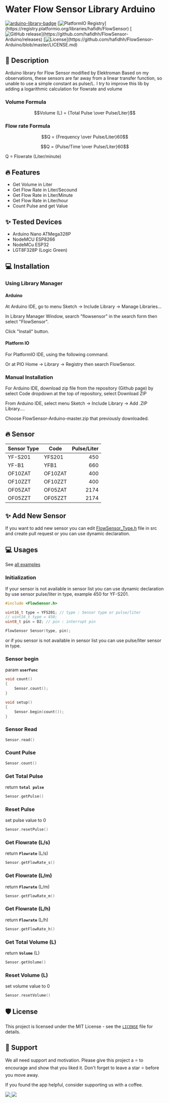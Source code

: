 # Water Flow Sensor Library Arduino
[![arduino-library-badge](https://www.ardu-badge.com/badge/FlowSensor.svg)](https://www.ardu-badge.com/FlowSensor?)
[![PlatformIO Registry](https://badges.registry.platformio.org/packages/hafidh/library/FlowSensor.svg?)](https://registry.platformio.org/libraries/hafidh/FlowSensor)
[![GitHub release](https://img.shields.io/github/release/hafidhh/FlowSensor-Arduino.svg?)](https://github.com/hafidhh/FlowSensor-Arduino/releases)
[![License](https://img.shields.io/github/license/hafidhh/FlowSensor-Arduino.svg?)](https://github.com/hafidhh/FlowSensor-Arduino/blob/master/LICENSE.md)

## 🚀 Description   
Arduino library for Flow Sensor modified by Elektroman
Based on my observations, these sensors are far away from a linear transfer function, so unable to use a simple constant as pulse/L. I try to improve this lib by adding a logarithmic calculation for flowrate and volume

### Volume Formula   
```math
Volume (L) = {Total Pulse \over Pulse/Liter}
```

### Flow rate Formula   
```math
Q = {Frequency \over Pulse/Liter}60
```
```math
Q = {Pulse/Time \over Pulse/Liter}60
```
Q = Flowrate (Liter/minute)   

## 🔥 Features
* Get Volume in Liter
* Get Flow Rate in Liter/Secound
* Get Flow Rate in Liter/Minute
* Get Flow Rate in Liter/hour
* Count Pulse and get Value

## ✨ Tested Devices
* Arduino Nano ATMega328P
* NodeMCU ESP8266
* NodeMCu ESP32
* LGT8F328P (Logic Green)

## 💻 Installation
### Using Library Manager
#### Arduino
At Arduino IDE, go to menu Sketch -> Include Library -> Manage Libraries...

In Library Manager Window, search "flowsensor" in the search form then select "FlowSensor".

Click "Install" button.  

#### Platform IO
For PlatformIO IDE, using the following command.

Or at PIO Home -> Library -> Registry then search FlowSensor.

### Manual Installation
For Arduino IDE, download zip file from the repository (Github page) by select Code dropdown at the top of repository, select Download ZIP

From Arduino IDE, select menu Sketch -> Include Library -> Add .ZIP Library....

Choose FlowSensor-Arduino-master.zip that previously downloaded.

## 🔥 Sensor
|  Sensor Type  |  Code   | Pulse/Liter |
| ------------- | ------- | ----------: |
| YF-S201       | YFS201  |         450 |
| YF-B1         | YFB1    |         660 |
| OF10ZAT       | OF10ZAT |         400 |
| OF10ZZT       | OF10ZZT |         400 |
| OF05ZAT       | OF05ZAT |        2174 |
| OF05ZZT       | OF05ZZT |        2174 |

## ✨ Add New Sensor
If you want to add new sensor you can edit [FlowSensor_Type.h](https://github.com/hafidhh/FlowSensor-Arduino/blob/master/src/FlowSensor_Type.h) file in src and create pull request or you can use dynamic declaration.

## 💻 Usages
See [all examples](https://github.com/hafidhh/FlowSensor-Arduino/blob/master/examples)

### Initialization
If your sensor is not available in sensor list you can use dynamic declaration by use sensor pulse/liter in type, example 450 for YF-S201.
```cpp
#include <FlowSensor.h>

uint16_t type = YFS201; // type : Sensor type or pulse/liter
// uint16_t type = 450;
uint8_t pin = D2; // pin : interrupt pin

FlowSensor Sensor(type, pin);
```
or if you sensor is not available in sensor list you can use pulse/liter sensor in type.

### Sensor begin
param **`userFunc`**
```cpp
void count()
{
    Sensor.count();
}

void setup()
{
    Sensor.begin(count());
}
```

### Sensor Read
```cpp
Sensor.read()
```

### Count Pulse
```cpp
Sensor.count()
```

### Get Total Pulse
return **`total pulse`**
```cpp
Sensor.getPulse()
```

### Reset Pulse
set pulse value to 0
```cpp
Sensor.resetPulse()
```

### Get Flowrate (L/s)
return **`Flowrate`** (L/s)
```cpp
Sensor.getFlowRate_s()
```

### Get Flowrate (L/m)
return **`Flowrate`** (L/m)
```cpp
Sensor.getFlowRate_m() 
```

### Get Flowrate (L/h)
return **`Flowrate`** (L/h)
```cpp
Sensor.getFlowRate_h() 
```

### Get Total Volume (L)
return **`Volume`** (L)
```cpp
Sensor.getVolume()
```  

### Reset Volume (L)
set volume value to 0
```cpp
Sensor.resetVolume()
```  

## 🛡️ License
This project is licensed under the MIT License - see the [`LICENSE`](LICENSE.md) file for details.

## 🙏 Support
We all need support and motivation. Please give this project a ⭐️ to encourage and show that you liked it. Don't forget to leave a star ⭐️ before you move away.

If you found the app helpful, consider supporting us with a coffee.

<a href="https://github.com/sponsors/hafidhh">
    <img src="https://img.shields.io/badge/sponsor-30363D?style=for-the-badge&logo=GitHub-Sponsors&logoColor=#EA4AAA">
</a>
<a href="https://www.buymeacoffee.com/hafidh">
    <img src="https://img.shields.io/badge/Buy%20Me%20a%20Coffee-ffdd00?style=for-the-badge&logo=buy-me-a-coffee&logoColor=black">
</a>

